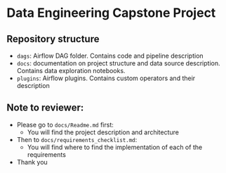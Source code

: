 # Data Engineering Capstone Project
## Repository structure
- `dags`: Airflow DAG folder. Contains code and pipeline description
- `docs`: documentation on project structure and data source description. Contains data exploration notebooks.
- `plugins`: Airflow plugins. Contains custom operators and their description

## Note to reviewer:
- Please go to `docs/Readme.md` first:
    - You will find the project description and architecture
- Then to `docs/requirements_checklist.md`:
    - You will find where to find the implementation of each of the requirements
- Thank you